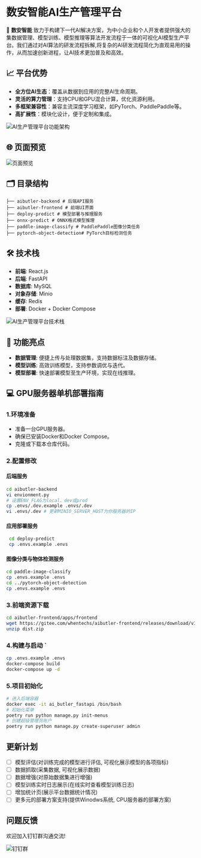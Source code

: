 # 数安智能AI生产管理平台 

🚀 **数安智能** 致力于构建下一代AI解决方案，为中小企业和个人开发者提供强大的集数据管理、模型训练、模型推理等算法开发流程于一体的可视化AI模型生产平台。我们通过对AI算法的研发流程拆解,将复杂的AI研发流程简化为直观易用的操作，从而加速创新进程，让AI技术更加普及和高效。

## 📈 平台优势
- **全方位AI生态**：覆盖从数据到应用的完整AI生命周期。 
- **灵活的算力管理**：支持CPU和GPU混合计算，优化资源利用。
- **多框架兼容性**：兼容主流深度学习框架，如PyTorch、PaddlePaddle等。 
- **高扩展性**：模块化设计，便于定制和集成。 

![AI生产管理平台功能架构](static/AI1.jpg) 

## 🌐 页面预览
![页面预览](static/img.png)

## 🗂 目录结构 
```text 
├── aibutler-backend # 后端API服务 
├── aibutler-frontend # 前端UI界面 
├── deploy-predict # 模型部署与推理服务 
├── onnx-predict # ONNX格式模型推理 
├── paddle-image-classify # PaddlePaddle图像分类任务 
├── pytorch-object-detection# PyTorch目标检测任务 
```

## 🛠️ 技术栈 

- **前端**: React.js
- **后端**: FastAPI
- **数据库**: MySQL 
- **对象存储**: Minio 
- **缓存**: Redis 
- **部署**: Docker + Docker Compose 

![AI生产管理平台技术栈](static/AI2.jpg) 

## 🎯 功能亮点 
- **数据管理**: 便捷上传与处理数据集，支持数据标注及数据存储。 
- **模型训练**: 高效训练模型，支持参数调优与迭代。 
- **模型部署**: 快速部署模型至生产环境，实现在线推理。 

## 💻 GPU服务器单机部署指南 

### 1.环境准备
- 准备一台GPU服务器。
- 确保已安装Docker和Docker Compose。 
- 克隆或下载本仓库代码。
### 2.配置修改 

#### 后端服务 
```bash 
cd aibutler-backend 
vi envionment.py 
# 设置ENV_FLAG为local、dev或prod 
cp .envs/.dev.example .envs/.dev 
vi .envs/.dev # 更新MINIO_SERVER_HOST为你服务器的IP 
```
#### 应用部署服务 
```bash
 cd deploy-predict 
 cp .envs.example .envs 
 ```
#### 图像分类与物体检测服务 
```bash
cd paddle-image-classify
cp .envs.example .envs 
cd ../pytorch-object-detection 
cp .envs.example .envs 
```

### 3.前端资源下载 
```bash
cd aibutler-frontend/apps/frontend
wget https://gitee.com/whentechs/aibutler-frontend/releases/download/v1.0.0/dist.zip
unzip dist.zip 
``` 
### 4.构建与启动 `
```bash
cp .envs.example .envs
docker-compose build 
docker-compose up -d 
```

### 5.项目初始化 

```bash
# 进入后端容器
docker exec -it ai_butler_fastapi /bin/bash 
# 初始化菜单 
poetry run python manage.py init-menus
# 创建超级管理员账户 
poetry run python manage.py create-superuser admin 
``` 

## 更新计划

- [ ] 模型评估(对训练完成的模型进行评估, 可视化展示模型的各项指标)
- [ ] 数据抓取(采集数据, 可视化展示数据)
- [ ] 数据增强(对原始数据集进行增强)
- [ ] 模型训练实时日志展示(在线实时查看模型训练日志)
- [ ] 增加统计页(展示平台数据统计情况)
- [ ] 更多元的部署方案支持(提供Winodws系统, CPU服务器的部署方案)

## 问题反馈

欢迎加入钉钉群沟通交流!

![钉钉群](static/dingding.png)